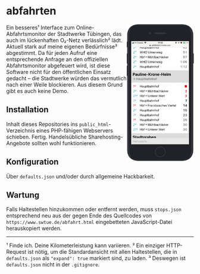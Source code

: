 # abfahrten

<img align="right" width="180" src="demo.png">
<!-- https://dribbble.com/shots/3516645-Free-iPhone-7-iPhone-7-Plus-Mockup -->

Ein besseres¹ Interface zum Online-Abfahrtsmonitor der Stadtwerke Tübingen, das auch im lückenhaften O₂-Netz verlässlich² lädt. Aktuell stark auf meine eigenen Bedürfnisse³ abgestimmt. Da für jeden Aufruf eine entsprechende Anfrage an den offiziellen Abfahrtsmonitor abgefeuert wird, ist diese Software nicht für den öffentlichen Einsatz gedacht – die Stadtwerke würden das vermutlich nach einer Weile blockieren. Aus diesem Grund gibt es auch keine Demo.



## Installation

Inhalt dieses Repositories ins `public_html`-Verzeichnis eines PHP-fähigen Webservers schieben. Fertig. Handelsübliche Sharehosting-Angebote sollten wohl funktionieren.


## Konfiguration

Über `defaults.json` und/oder durch allgemeine Hackbarkeit.


## Wartung

Falls Haltestellen hinzukommen oder entfernt werden, muss `stops.json` entsprechend neu aus der gegen Ende des Quellcodes von `https://www.swtue.de/abfahrt.html` eingebetteten JavaScript-Datei herauskopiert werden.


---

¹ Finde ich. Deine Kilometerleistung kann variieren.
² Ein einziger HTTP-Request ist nötig, um die Standardansicht mit allen Haltestellen, die in `defaults.json` als `"expand": true` markiert sind, zu laden.
³ Deswegen ist `defaults.json` nicht in der `.gitignore`.
